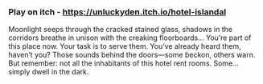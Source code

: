 ### Play on itch - https://unluckyden.itch.io/hotel-islandal
Moonlight seeps through the cracked stained glass, shadows in the corridors breathe in unison with the creaking floorboards... You’re part of this place now. Your task is to serve them. You’ve already heard them, haven’t you? Those sounds behind the doors—some beckon, others warn. But remember: not all the inhabitants of this hotel rent rooms. Some... simply dwell in the dark.
